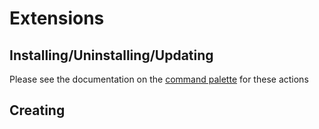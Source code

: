 # Extensions

## Installing/Uninstalling/Updating

Please see the documentation on the [command palette](command-palette.md) for these actions

## Creating